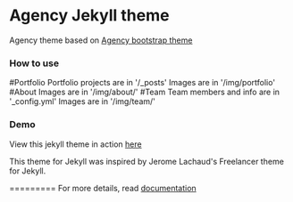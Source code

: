 Agency Jekyll theme
====================

Agency theme based on [Agency bootstrap theme ](http://startbootstrap.com/templates/agency/)

### How to use

#Portfolio 
Portfolio projects are in '/_posts'
Images are in '/img/portfolio'
#About
Images are in '/img/about/'
#Team
Team members and info are in '_config.yml'
Images are in '/img/team/'


### Demo
View this jekyll theme in action [here](https://y7kim.github.io/agency-jekyll-theme)

This theme for Jekyll was inspired by Jerome Lachaud's Freelancer theme for Jekyll.

=========
For more details, read [documentation](http://jekyllrb.com/)
